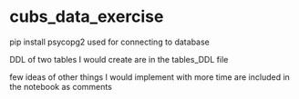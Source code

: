 # cubs_data_exercise

pip install psycopg2 used for connecting to database

DDL of two tables I would create are in the tables_DDL file

few ideas of other things I would implement with more time are included in the notebook as comments

